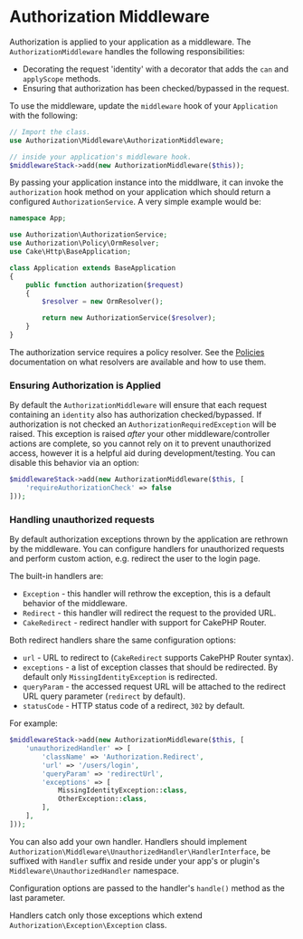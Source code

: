 # Authorization Middleware

Authorization is applied to your application as a middleware. The
`AuthorizationMiddleware` handles the following responsibilities:

* Decorating the request 'identity' with a decorator that adds the `can` and
  `applyScope` methods.
* Ensuring that authorization has been checked/bypassed in the request.

To use the middleware, update the `middleware` hook of your `Application` with
the following:

```php
// Import the class.
use Authorization\Middleware\AuthorizationMiddleware;

// inside your application's middleware hook.
$middlewareStack->add(new AuthorizationMiddleware($this));
```

By passing your application instance into the middlware, it can invoke the
``authorization`` hook method on your application which should return
a configured `AuthorizationService`. A very simple example would be:

```php
namespace App;

use Authorization\AuthorizationService;
use Authorization\Policy\OrmResolver;
use Cake\Http\BaseApplication;

class Application extends BaseApplication
{
    public function authorization($request)
    {
        $resolver = new OrmResolver();

        return new AuthorizationService($resolver);
    }
}
```

The authorization service requires a policy resolver. See the 
[Policies](./Policies.md) documentation on what resolvers are available and how
to use them.

### Ensuring Authorization is Applied

By default the `AuthorizationMiddleware` will ensure that each request
containing an `identity` also has authorization checked/bypassed. If
authorization is not checked an `AuthorizationRequiredException` will be raised.
This exception is raised *after* your other middleware/controller actions are
complete, so you cannot rely on it to prevent unauthorized access, however it is
a helpful aid during development/testing. You can disable this behavior via an
option:

```php
$middlewareStack->add(new AuthorizationMiddleware($this, [
    'requireAuthorizationCheck' => false
]));
```

### Handling unauthorized requests

By default authorization exceptions thrown by the application are rethrown by the middleware.
You can configure handlers for unauthorized requests and perform custom action, e.g.
redirect the user to the login page.

The built-in handlers are:

* `Exception` - this handler will rethrow the exception, this is a default behavior of the middleware.
* `Redirect` - this handler will redirect the request to the provided URL.
* `CakeRedirect` - redirect handler with support for CakePHP Router.

Both redirect handlers share the same configuration options:

* `url` - URL to redirect to (`CakeRedirect` supports CakePHP Router syntax).
* `exceptions` - a list of exception classes that should be redirected. By default only `MissingIdentityException` is redirected.
* `queryParam` - the accessed request URL will be attached to the redirect URL query parameter (`redirect` by default).
* `statusCode` - HTTP status code of a redirect, `302` by default.

For example:

```php
$middlewareStack->add(new AuthorizationMiddleware($this, [
    'unauthorizedHandler' => [
        'className' => 'Authorization.Redirect',
        'url' => '/users/login',
        'queryParam' => 'redirectUrl',
        'exceptions' => [
            MissingIdentityException::class,
            OtherException::class,
        ],
    ],
]));
```

You can also add your own handler. Handlers should implement `Authorization\Middleware\UnauthorizedHandler\HandlerInterface`,
be suffixed with `Handler` suffix and reside under your app's or plugin's 
`Middleware\UnauthorizedHandler` namespace.

Configuration options are passed to the handler's `handle()` method as the last parameter.

Handlers catch only those exceptions which extend `Authorization\Exception\Exception` class.
